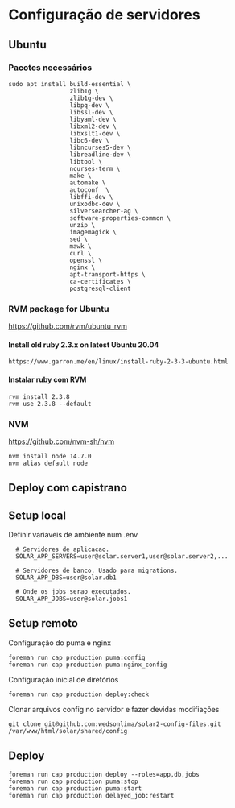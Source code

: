# Configuração de servidores

## Ubuntu

### Pacotes necessários

    sudo apt install build-essential \
                     zlib1g \
                     zlib1g-dev \
                     libpq-dev \
                     libssl-dev \
                     libyaml-dev \
                     libxml2-dev \
                     libxslt1-dev \
                     libc6-dev \
                     libncurses5-dev \
                     libreadline-dev \
                     libtool \
                     ncurses-term \
                     make \
                     automake \
                     autoconf  \
                     libffi-dev \
                     unixodbc-dev \
                     silversearcher-ag \
                     software-properties-common \
                     unzip \
                     imagemagick \
                     sed \
                     mawk \
                     curl \
                     openssl \
                     nginx \
                     apt-transport-https \
                     ca-certificates \
                     postgresql-client

### RVM package for Ubuntu

  https://github.com/rvm/ubuntu_rvm

  #### Install old ruby 2.3.x on latest Ubuntu 20.04

    https://www.garron.me/en/linux/install-ruby-2-3-3-ubuntu.html

  #### Instalar ruby com RVM

    rvm install 2.3.8
    rvm use 2.3.8 --default

### NVM

  https://github.com/nvm-sh/nvm

    nvm install node 14.7.0
    nvm alias default node

## Deploy com capistrano

  ## Setup local

  Definir variaveis de ambiente num .env

      # Servidores de aplicacao.
      SOLAR_APP_SERVERS=user@solar.server1,user@solar.server2,...

      # Servidores de banco. Usado para migrations.
      SOLAR_APP_DBS=user@solar.db1

      # Onde os jobs serao executados.
      SOLAR_APP_JOBS=user@solar.jobs1

  ## Setup remoto

  Configuração do puma e nginx

    foreman run cap production puma:config
    foreman run cap production puma:nginx_config

  Configuração inicial de diretórios

    foreman run cap production deploy:check

  Clonar arquivos config no servidor e fazer devidas modifiações

    git clone git@github.com:wedsonlima/solar2-config-files.git /var/www/html/solar/shared/config

  ## Deploy

    foreman run cap production deploy --roles=app,db,jobs
    foreman run cap production puma:stop
    foreman run cap production puma:start
    foreman run cap production delayed_job:restart

